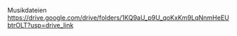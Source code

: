 Musikdateien 
https://drive.google.com/drive/folders/1KQ9aU_p9U_qoKxKm9LqNnmHeEUbtrOLT?usp=drive_link
